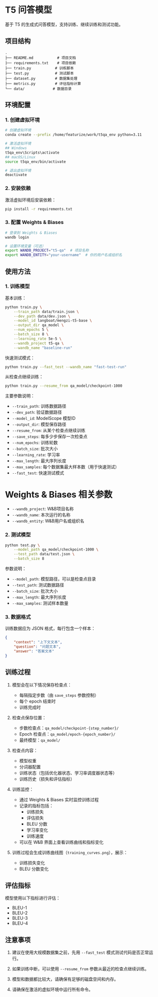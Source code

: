 # T5 问答模型

基于 T5 的生成式问答模型，支持训练、继续训练和测试功能。

## 项目结构

```
.
├── README.md           # 项目文档
├── requirements.txt    # 项目依赖
├── train.py           # 训练脚本
├── test.py            # 测试脚本
├── dataset.py         # 数据集处理
├── metrics.py         # 评估指标计算
└── data/             # 数据目录
```

## 环境配置

### 1. 创建虚拟环境

```bash
# 创建虚拟环境
conda create --prefix /home/featurize/work/t5qa_env python=3.11

# 激活虚拟环境
## Windows
t5qa_env\Scripts\activate
## macOS/Linux
source t5qa_env/bin/activate

# 退出虚拟环境
deactivate
```

### 2. 安装依赖

激活虚拟环境后安装依赖：
```bash
pip install -r requirements.txt
```

### 3. 配置 Weights & Biases

```bash
# 登录到 Weights & Biases
wandb login

# 设置环境变量（可选）
export WANDB_PROJECT="t5-qa"  # 项目名称
export WANDB_ENTITY="your-username"  # 你的用户名或组织名
```

## 使用方法

### 1. 训练模型

基本训练：
```bash
python train.py \
    --train_path data/train.json \
    --dev_path data/dev.json \
    --model_id langboat/mengzi-t5-base \
    --output_dir qa_model \
    --num_epochs 5 \
    --batch_size 8 \
    --learning_rate 5e-5 \
    --wandb_project t5-qa \
    --wandb_name "baseline-run"
```

快速测试模式：
```bash
python train.py --fast_test --wandb_name "fast-test-run"
```

从检查点继续训练：
```bash
python train.py --resume_from qa_model/checkpoint-1000
```

主要参数说明：
- `--train_path`: 训练数据路径
- `--dev_path`: 验证数据路径
- `--model_id`: ModelScope 模型ID
- `--output_dir`: 模型保存路径
- `--resume_from`: 从某个检查点继续训练
- `--save_steps`: 每多少步保存一次检查点
- `--num_epochs`: 训练轮数
- `--batch_size`: 批次大小
- `--learning_rate`: 学习率
- `--max_length`: 最大序列长度
- `--max_samples`: 每个数据集最大样本数（用于快速测试）
- `--fast_test`: 快速测试模式
# Weights & Biases 相关参数
- `--wandb_project`: W&B项目名称
- `--wandb_name`: 本次运行的名称
- `--wandb_entity`: W&B用户名或组织名

### 2. 测试模型

```bash
python test.py \
    --model_path qa_model/checkpoint-1000 \
    --test_path data/test.json \
    --batch_size 8
```

参数说明：
- `--model_path`: 模型路径，可以是检查点目录
- `--test_path`: 测试数据路径
- `--batch_size`: 批次大小
- `--max_length`: 最大序列长度
- `--max_samples`: 测试样本数量

### 3. 数据格式

训练数据应为 JSON 格式，每行包含一个样本：
```json
{
    "context": "上下文文本",
    "question": "问题文本",
    "answer": "答案文本"
}
```

## 训练过程

1. 模型会在以下情况保存检查点：
   - 每隔指定步数（由 `save_steps` 参数控制）
   - 每个 epoch 结束时
   - 训练完成时

2. 检查点保存位置：
   - 步数检查点：`qa_model/checkpoint-{step_number}/`
   - Epoch 检查点：`qa_model/epoch-{epoch_number}/`
   - 最终模型：`qa_model/`

3. 检查点内容：
   - 模型权重
   - 分词器配置
   - 训练状态（包括优化器状态、学习率调度器状态等）
   - 训练历史（损失和评估指标）

4. 训练监控：
   - 通过 Weights & Biases 实时监控训练过程
   - 记录的指标包括：
     - 训练损失
     - 评估损失
     - BLEU 分数
     - 学习率变化
     - 训练速度
   - 可以在 W&B 界面上查看训练曲线和指标变化

5. 训练过程会生成训练曲线图（`training_curves.png`），展示：
   - 训练损失变化
   - BLEU 分数变化

## 评估指标

模型使用以下指标进行评估：
- BLEU-1
- BLEU-2
- BLEU-3
- BLEU-4

## 注意事项

1. 建议在使用大规模数据集之前，先用 `--fast_test` 模式测试代码是否正常运行。

2. 如果训练中断，可以使用 `--resume_from` 参数从最近的检查点继续训练。

3. 模型和数据都比较大，请确保有足够的磁盘空间和内存。

4. 请确保在激活的虚拟环境中运行所有命令。
